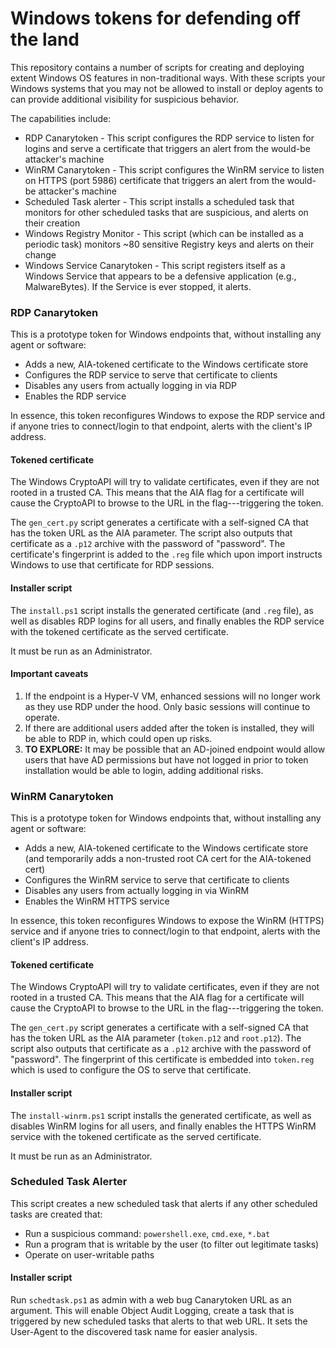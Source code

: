 # Windows tokens for defending off the land

This repository contains a number of scripts for creating and deploying extent Windows OS features in non-traditional ways.
With these scripts your Windows systems that you may not be allowed to install or deploy agents to can provide additional 
visibility for suspicious behavior.

The capabilities include:
- RDP Canarytoken - This script configures the RDP service to listen for logins and serve a certificate that triggers an alert from the would-be attacker's machine
- WinRM Canarytoken - This script configures the WinRM service to listen on HTTPS (port 5986) certificate that triggers an alert from the would-be attacker's machine
- Scheduled Task alerter - This script installs a scheduled task that monitors for other scheduled tasks that are suspicious, and alerts on their creation
- Windows Registry Monitor - This script (which can be installed as a periodic task) monitors ~80 sensitive Registry keys and alerts on their change
- Windows Service Canarytoken - This script registers itself as a Windows Service that appears to be a defensive application (e.g., MalwareBytes). If the Service is ever stopped, it alerts.


### RDP Canarytoken

This is a prototype token for Windows endpoints that, without installing any agent or software:

 * Adds a new, AIA-tokened certificate to the Windows certificate store
 * Configures the RDP service to serve that certificate to clients
 * Disables any users from actually logging in via RDP
 * Enables the RDP service

In essence, this token reconfigures Windows to expose the RDP service and if anyone tries to connect/login to that endpoint, alerts with the client's IP address.

#### Tokened certificate

The Windows CryptoAPI will try to validate certificates, even if they are not rooted in a trusted CA. This means that the AIA flag for a certificate will cause the CryptoAPI to browse to the URL in the flag---triggering the token.

The `gen_cert.py` script generates a certificate with a self-signed CA that has the token URL as the AIA parameter. The script also outputs that certificate as a `.p12` archive with the password of "password". The certificate's fingerprint is added to the `.reg` file which upon import instructs Windows to use that certificate for RDP sessions.

#### Installer script

The `install.ps1` script installs the generated certificate (and `.reg` file), as well as disables RDP logins for all users, and finally enables the RDP service with the tokened certificate as the served certificate.

It must be run as an Administrator.

#### Important caveats
1. If the endpoint is a Hyper-V VM, enhanced sessions will no longer work as they use RDP under the hood. Only basic sessions will continue to operate.
2. If there are additional users added after the token is installed, they will be able to RDP in, which could open up risks.
3. **TO EXPLORE:** It may be possible that an AD-joined endpoint would allow users that have AD permissions but have not logged in prior to token installation would be able to login, adding additional risks.

### WinRM Canarytoken

This is a prototype token for Windows endpoints that, without installing any agent or software:

 * Adds a new, AIA-tokened certificate to the Windows certificate store (and temporarily adds a non-trusted root CA cert for the AIA-tokened cert)
 * Configures the WinRM service to serve that certificate to clients
 * Disables any users from actually logging in via WinRM
 * Enables the WinRM HTTPS service

In essence, this token reconfigures Windows to expose the WinRM (HTTPS) service and if anyone tries to connect/login to that endpoint, alerts with the client's IP address.

#### Tokened certificate

The Windows CryptoAPI will try to validate certificates, even if they are not rooted in a trusted CA. This means that the AIA flag for a certificate will cause the CryptoAPI to browse to the URL in the flag---triggering the token.

The `gen_cert.py` script generates a certificate with a self-signed CA that has the token URL as the AIA parameter (`token.p12` and `root.p12`). The script also outputs that certificate as a `.p12` archive with the password of "password". The fingerprint of this certificate is embedded into `token.reg` which is used to configure the OS to serve that certificate.

#### Installer script

The `install-winrm.ps1` script installs the generated certificate, as well as disables WinRM logins for all users, and finally enables the HTTPS WinRM service with the tokened certificate as the served certificate.

It must be run as an Administrator.

### Scheduled Task Alerter

This script creates a new scheduled task that alerts if any other scheduled tasks are created that:
- Run a suspicious command: `powershell.exe`, `cmd.exe`, `*.bat`
- Run a program that is writable by the user (to filter out legitimate tasks)
- Operate on user-writable paths

#### Installer script

Run `schedtask.ps1` as admin with a web bug Canarytoken URL as an argument. This will enable Object Audit Logging, create a task that is triggered by new scheduled tasks that alerts to that web URL. It sets the User-Agent to the discovered task name for easier analysis.
